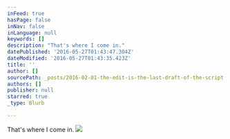 ```yaml
---
inFeed: true
hasPage: false
inNav: false
inLanguage: null
keywords: []
description: "That's where I come in."
datePublished: '2016-05-27T01:43:47.304Z'
dateModified: '2016-05-27T01:43:35.423Z'
title: ''
author: []
sourcePath: _posts/2016-02-01-the-edit-is-the-last-draft-of-the-script.md
authors: []
publisher: null
starred: true
_type: Blurb

---
```

That's where I come in.
![](https://the-grid-user-content.s3-us-west-2.amazonaws.com/004eba04-d23a-42f5-84b0-bbd77e43cb3a.jpg)